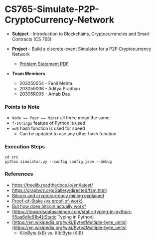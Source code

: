 # CS765-Simulate-P2P-CryptoCurrency-Network

- **Subject** - Introduction to Blockchains, Cryptocurrencies and Smart Contracts (CS 765)

- **Project** - Build a discrete-event Simulator for a P2P Cryptocurrency Network
    - [Problem Statement PDF](./CS765_Autum2021_HW1.pdf)

- **Team Members**
	- 203050054 - Fenil Mehta
	- 203059006 - Aditya Pradhan
	- 20305R005 - Arnab Das


### Points to Note
- `Node == Peer == Miner` all three mean the same
- `f-strings` feature of Python is used
- `md5` hash function is used for speed
  	- Can be updated to use any other hash function

### Execution Steps
```shell
cd src
python simulator.py --config config.json --debug
```


### References
- https://treelib.readthedocs.io/en/latest/
- https://graphviz.org/Gallery/directed/fsm.html
- [Bitcoin and cryptocurrency mining explained](https://www.youtube.com/watch?v=kZXXDp0_R-w)
- [Proof-of-Stake (vs proof-of-work)](https://www.youtube.com/watch?v=M3EFi_POhps)
- [But how does bitcoin actually work?](https://www.youtube.com/watch?v=bBC-nXj3Ng4)
- [https://towardsdatascience.com/static-typing-in-python-55aa6dfe61b4](Static Typing in Python)
- [https://en.wikipedia.org/wiki/Byte#Multiple-byte_units](https://en.wikipedia.org/wiki/Byte#Multiple-byte_units)
	- KiloByte (kB) vs. KibiByte (KiB)